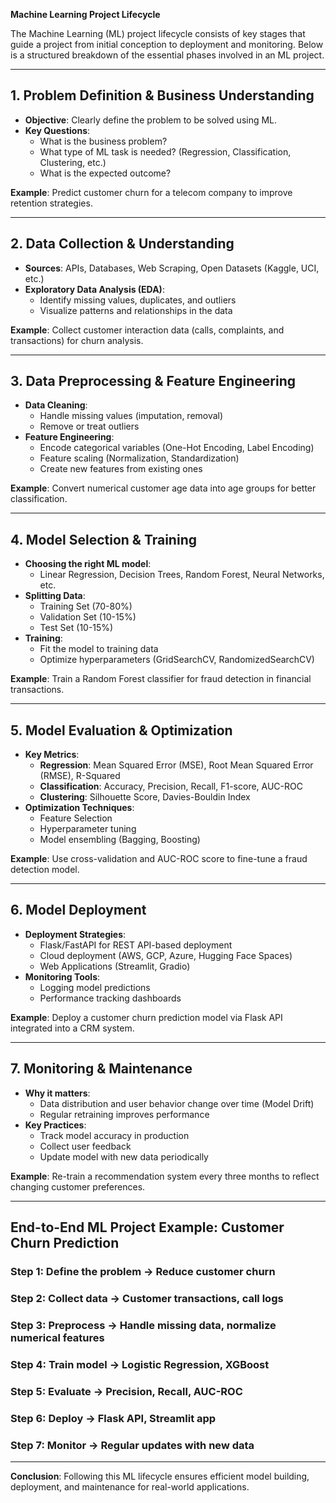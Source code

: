 **Machine Learning Project Lifecycle**

The Machine Learning (ML) project lifecycle consists of key stages that guide a project from initial conception to deployment and monitoring. Below is a structured breakdown of the essential phases involved in an ML project.

---

## **1. Problem Definition & Business Understanding**
- **Objective**: Clearly define the problem to be solved using ML.
- **Key Questions**:
  - What is the business problem?
  - What type of ML task is needed? (Regression, Classification, Clustering, etc.)
  - What is the expected outcome?
  
**Example**: Predict customer churn for a telecom company to improve retention strategies.

---

## **2. Data Collection & Understanding**
- **Sources**: APIs, Databases, Web Scraping, Open Datasets (Kaggle, UCI, etc.)
- **Exploratory Data Analysis (EDA)**:
  - Identify missing values, duplicates, and outliers
  - Visualize patterns and relationships in the data
  
**Example**: Collect customer interaction data (calls, complaints, and transactions) for churn analysis.

---

## **3. Data Preprocessing & Feature Engineering**
- **Data Cleaning**:
  - Handle missing values (imputation, removal)
  - Remove or treat outliers
- **Feature Engineering**:
  - Encode categorical variables (One-Hot Encoding, Label Encoding)
  - Feature scaling (Normalization, Standardization)
  - Create new features from existing ones

**Example**: Convert numerical customer age data into age groups for better classification.

---

## **4. Model Selection & Training**
- **Choosing the right ML model**:
  - Linear Regression, Decision Trees, Random Forest, Neural Networks, etc.
- **Splitting Data**:
  - Training Set (70-80%)
  - Validation Set (10-15%)
  - Test Set (10-15%)
- **Training**:
  - Fit the model to training data
  - Optimize hyperparameters (GridSearchCV, RandomizedSearchCV)

**Example**: Train a Random Forest classifier for fraud detection in financial transactions.

---

## **5. Model Evaluation & Optimization**
- **Key Metrics**:
  - **Regression**: Mean Squared Error (MSE), Root Mean Squared Error (RMSE), R-Squared
  - **Classification**: Accuracy, Precision, Recall, F1-score, AUC-ROC
  - **Clustering**: Silhouette Score, Davies-Bouldin Index
- **Optimization Techniques**:
  - Feature Selection
  - Hyperparameter tuning
  - Model ensembling (Bagging, Boosting)

**Example**: Use cross-validation and AUC-ROC score to fine-tune a fraud detection model.

---

## **6. Model Deployment**
- **Deployment Strategies**:
  - Flask/FastAPI for REST API-based deployment
  - Cloud deployment (AWS, GCP, Azure, Hugging Face Spaces)
  - Web Applications (Streamlit, Gradio)
- **Monitoring Tools**:
  - Logging model predictions
  - Performance tracking dashboards

**Example**: Deploy a customer churn prediction model via Flask API integrated into a CRM system.

---

## **7. Monitoring & Maintenance**
- **Why it matters**:
  - Data distribution and user behavior change over time (Model Drift)
  - Regular retraining improves performance
- **Key Practices**:
  - Track model accuracy in production
  - Collect user feedback
  - Update model with new data periodically

**Example**: Re-train a recommendation system every three months to reflect changing customer preferences.

---

## **End-to-End ML Project Example: Customer Churn Prediction**
### **Step 1**: Define the problem → Reduce customer churn
### **Step 2**: Collect data → Customer transactions, call logs
### **Step 3**: Preprocess → Handle missing data, normalize numerical features
### **Step 4**: Train model → Logistic Regression, XGBoost
### **Step 5**: Evaluate → Precision, Recall, AUC-ROC
### **Step 6**: Deploy → Flask API, Streamlit app
### **Step 7**: Monitor → Regular updates with new data

---

**Conclusion**: Following this ML lifecycle ensures efficient model building, deployment, and maintenance for real-world applications.

